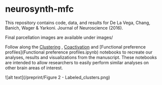 # neurosynth-mfc
This repository contains code, data, and results for De La Vega, Chang, Banich, Wager & Yarkoni. Journal of Neuroscience (2016). 

Final parcellation images are available under images/

Follow along the [Clustering](Clustering.ipynb) , [Coactivation](Coactivation.ipynb) and [Functional preference profiles](Functional preference profiles.ipynb) notebooks to recreate our analyses, results and visualizations from the manuscript. These notebooks are intended to allow researchers to easily perform similar analyses on other brain areas of interest.

![alt text](/preprint/Figure 2 - Labeled_clusters.png)


